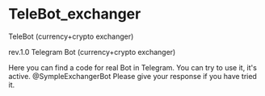 # TeleBot_exchanger
TeleBot (currency+crypto exchanger)

rev.1.0 
Telegram Bot (currency+crypto exchanger)

Here you can find a code for real Bot in Telegram.
You can try to use it, it's active. @SympleExchangerBot
Please give your response if you have tried it.
